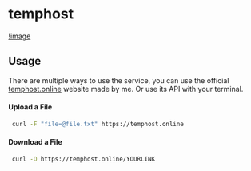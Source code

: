 # temphost
[!image](https://temphost.online/icon)

## Usage
There are multiple ways to use the service, you can use the official [temphost.online](https://temphost.online/) website made by me. Or use its API with your terminal.

#### Upload a File
```bash
 curl -F "file=@file.txt" https://temphost.online
```

#### Download a File
```bash
 curl -O https://temphost.online/YOURLINK
```
